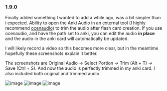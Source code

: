 ### 1.9.0

Finally added something I wanted to add a while ago, was a bit simpler than i expected.
Ability to open the Anki Audio in an external tool (I highly recommend [ocenaudio](https://www.ocenaudio.com/)) to trim the audio after flash card creation. If you use ocenaudio, and have the path set to anki, you can edit the audio **in place** and the audio in the anki card will automatically be updated. 

I will likely record a video so this becomes more clear, but in the meantime hopefully these screenshots explain it better.

The screenshots are Original Audio -> Select Portion -> Trim (Alt + T) -> Save (Ctrl + S). And now the audio is perfectly trimmed in my anki card. I also included both original and trimmed audio.

![image](https://github.com/user-attachments/assets/1ccbc0cb-ee82-4215-8bcb-9fab35e864d7)
![image](https://github.com/user-attachments/assets/9244c22e-0ef8-4ef9-a0a3-c1136db8b975)
![image](https://github.com/user-attachments/assets/307ec1ae-9ba1-40c5-b135-b1cd901900d4)
